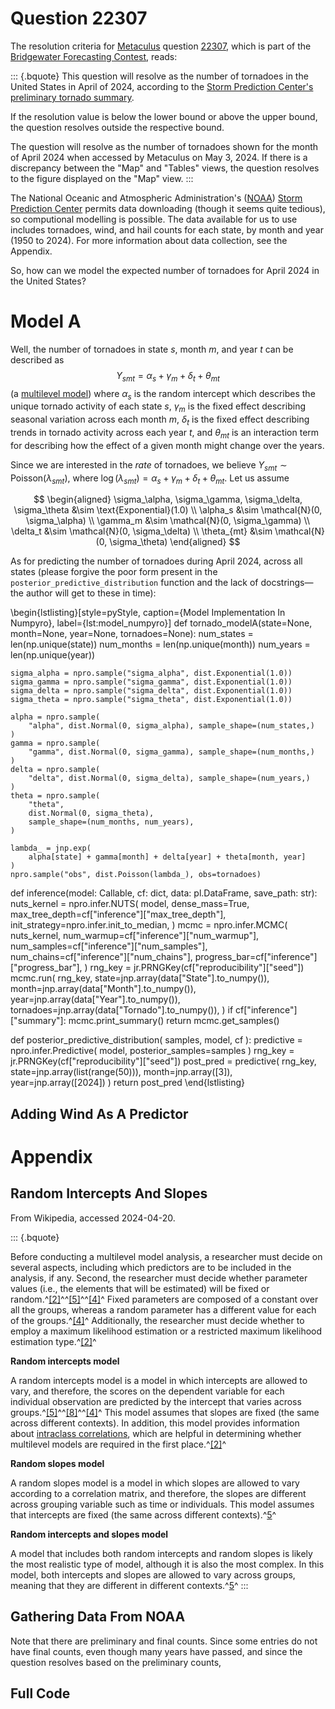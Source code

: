 # Question 22307

The resolution criteria for [Metaculus](https://en.wikipedia.org/wiki/Metaculus) question [22307](https://www.metaculus.com/questions/22307/tornadoes-in-the-united-states-in-april-2024/), which is part of the [Bridgewater Forecasting Contest](https://www.metaculus.com/tournament/bridgewater/), reads:

::: {.bquote}
This question will resolve as the number of tornadoes in the United States in April of 2024, according to the [Storm Prediction Center's preliminary tornado summary](https://www.spc.noaa.gov/climo/summary/).

If the resolution value is below the lower bound or above the upper bound, the question resolves outside the respective bound.

The question will resolve as the number of tornadoes shown for the month of April 2024 when accessed by Metaculus on May 3, 2024. If there is a discrepancy between the "Map" and "Tables" views, the question resolves to the figure displayed on the "Map" view.
:::

The National Oceanic and Atmospheric Administration's ([NOAA](https://www.noaa.gov/)) [Storm Prediction Center](https://www.spc.noaa.gov/climo/summary/) permits data downloading (though it seems quite tedious), so computional modelling is possible. The data available for us to use includes tornadoes, wind, and hail counts for each state, by month and year (1950 to 2024). For more information about data collection, see the Appendix.

So, how can we model the expected number of tornadoes for April 2024 in the United States?

# Model A

<!-- Well, the number of tornadoes in state $s$, month $m$, and year $t$ can be described as $$Y_{smt} = \alpha_s + \gamma_m + \delta_t + \varepsilon_{smt}$$ (a [multilevel model](https://en.wikipedia.org/wiki/Multilevel_model)) where $\alpha_s$ is the random intercept which describes the unique tornado activity of each state $s$, $\gamma_m$ is the fixed effect describing seasonal variation across each month $m$, $\delta_t$ is the fixed effect describing trends in tornado activity across each year $t$, and $\varepsilon_{smt} \sim \mathcal{N}(0, \sigma^2)$ is the residual error (unmodelled variance) for state $s$, month $m$, and year $t$.   -->

Well, the number of tornadoes in state $s$, month $m$, and year $t$ can be described as $$Y_{smt} = \alpha_s + \gamma_m + \delta_t + \theta_{mt}$$ (a [multilevel model](https://en.wikipedia.org/wiki/Multilevel_model)) where $\alpha_s$ is the random intercept which describes the unique tornado activity of each state $s$, $\gamma_m$ is the fixed effect describing seasonal variation across each month $m$, $\delta_t$ is the fixed effect describing trends in tornado activity across each year $t$, and $\theta_{mt}$ is an interaction term for describing how the effect of a given month might change over the years.

Since we are interested in the _rate_ of tornadoes, we believe $Y_{smt} \sim \text{Poisson}(\lambda_{smt})$, where $\log(\lambda_{smt}) = \alpha_s + \gamma_m + \delta_t + \theta_{mt}$. Let us assume

$$
\begin{aligned}
\sigma_\alpha, \sigma_\gamma, \sigma_\delta, \sigma_\theta &\sim \text{Exponential}(1.0) \\
\alpha_s &\sim \mathcal{N}(0, \sigma_\alpha) \\
\gamma_m &\sim \mathcal{N}(0, \sigma_\gamma) \\
\delta_t &\sim \mathcal{N}(0, \sigma_\delta) \\
\theta_{mt} &\sim \mathcal{N}(0, \sigma_\theta)
\end{aligned}
$$

As for predicting the number of tornadoes during April 2024, across all states (please forgive the poor form present in the `posterior_predictive_distribution` function and the lack of docstrings—the author will get to these in time): 

\begin{lstlisting}[style=pyStyle, caption={Model Implementation In Numpyro}, label={lst:model_numpyro}]
def tornado_modelA(state=None, month=None, year=None, tornadoes=None):
    num_states = len(np.unique(state))
    num_months = len(np.unique(month))
    num_years = len(np.unique(year))

    sigma_alpha = npro.sample("sigma_alpha", dist.Exponential(1.0))
    sigma_gamma = npro.sample("sigma_gamma", dist.Exponential(1.0))
    sigma_delta = npro.sample("sigma_delta", dist.Exponential(1.0))
    sigma_theta = npro.sample("sigma_theta", dist.Exponential(1.0))

    alpha = npro.sample(
        "alpha", dist.Normal(0, sigma_alpha), sample_shape=(num_states,)
    )
    gamma = npro.sample(
        "gamma", dist.Normal(0, sigma_gamma), sample_shape=(num_months,)
    )
    delta = npro.sample(
        "delta", dist.Normal(0, sigma_delta), sample_shape=(num_years,)
    )
    theta = npro.sample(
        "theta",
        dist.Normal(0, sigma_theta),
        sample_shape=(num_months, num_years),
    )

    lambda_ = jnp.exp(
        alpha[state] + gamma[month] + delta[year] + theta[month, year]
    )
    npro.sample("obs", dist.Poisson(lambda_), obs=tornadoes)


def inference(model: Callable, cf: dict, data: pl.DataFrame, save_path: str):
    nuts_kernel = npro.infer.NUTS(
        model,
        dense_mass=True,
        max_tree_depth=cf["inference"]["max_tree_depth"],
        init_strategy=npro.infer.init_to_median,
    )
    mcmc = npro.infer.MCMC(
        nuts_kernel,
        num_warmup=cf["inference"]["num_warmup"],
        num_samples=cf["inference"]["num_samples"],
        num_chains=cf["inference"]["num_chains"],
        progress_bar=cf["inference"]["progress_bar"],
    )
    rng_key = jr.PRNGKey(cf["reproducibility"]["seed"])
    mcmc.run(
        rng_key,
        state=jnp.array(data["State"].to_numpy()),
        month=jnp.array(data["Month"].to_numpy()),
        year=jnp.array(data["Year"].to_numpy()),
        tornadoes=jnp.array(data["Tornado"].to_numpy()),
    )
    if cf["inference"]["summary"]:
        mcmc.print_summary()
    return mcmc.get_samples()

def posterior_predictive_distribution(
    samples, model, cf
):
    predictive = npro.infer.Predictive(
        model, posterior_samples=samples
    )
    rng_key = jr.PRNGKey(cf["reproducibility"]["seed"])
    post_pred = predictive(
        rng_key,
        state=jnp.array(list(range(50))),
        month=jnp.array([3]),
        year=jnp.array([2024])
    )
    return post_pred
\end{lstlisting}


## Adding Wind As A Predictor

# Appendix

## Random Intercepts And Slopes

From Wikipedia, accessed 2024-04-20.

::: {.bquote}

Before conducting a multilevel model analysis, a researcher must decide on several aspects, including which predictors are to be included in the analysis, if any. Second, the researcher must decide whether parameter values (i.e., the elements that will be estimated) will be fixed or random.^[[2]](https://en.wikipedia.org/wiki/Multilevel_model#cite_note-Fidell-2)^^[[5]](https://en.wikipedia.org/wiki/Multilevel_model#cite_note-Cohen-5)^^[[4]](https://en.wikipedia.org/wiki/Multilevel_model#cite_note-Gomes2022-4)^ Fixed parameters are composed of a constant over all the groups, whereas a random parameter has a different value for each of the groups.^[[4]](https://en.wikipedia.org/wiki/Multilevel_model#cite_note-Gomes2022-4)^ Additionally, the researcher must decide whether to employ a maximum likelihood estimation or a restricted maximum likelihood estimation type.^[[2]](https://en.wikipedia.org/wiki/Multilevel_model#cite_note-Fidell-2)^

__Random intercepts model__

A random intercepts model is a model in which intercepts are allowed to vary, and therefore, the scores on the dependent variable for each individual observation are predicted by the intercept that varies across groups.^[[5]](https://en.wikipedia.org/wiki/Multilevel_model#cite_note-Cohen-5)^^[[8]](https://en.wikipedia.org/wiki/Multilevel_model#cite_note-Garson-8)^^[[4]](https://en.wikipedia.org/wiki/Multilevel_model#cite_note-Gomes2022-4)^ This model assumes that slopes are fixed (the same across different contexts). In addition, this model provides information about [intraclass correlations](https://en.wikipedia.org/wiki/Intraclass_correlation "Intraclass correlation"), which are helpful in determining whether multilevel models are required in the first place.^[[2]](https://en.wikipedia.org/wiki/Multilevel_model#cite_note-Fidell-2)^

__Random slopes model__

A random slopes model is a model in which slopes are allowed to vary according to a correlation matrix, and therefore, the slopes are different across grouping variable such as time or individuals. This model assumes that intercepts are fixed (the same across different contexts).^[5](https://en.wikipedia.org/wiki/Multilevel_model#cite_note-Cohen-5)^

__Random intercepts and slopes model__

A model that includes both random intercepts and random slopes is likely the most realistic type of model, although it is also the most complex. In this model, both intercepts and slopes are allowed to vary across groups, meaning that they are different in different contexts.^[5](https://en.wikipedia.org/wiki/Multilevel_model#cite_note-Cohen-5)^
:::

## Gathering Data From NOAA

Note that there are preliminary and final counts. Since some entries do not have final counts, even though many years have passed, and since the question resolves based on the preliminary counts,


## Full Code

